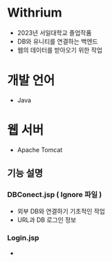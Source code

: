 # Withrium

  - 2023년 서일대학교 졸업작품
  - DB와 유니티를 연결하는 백엔드
  - 웹의 데이터를 받아오기 위한 작업

# 개발 언어 

  - Java

# 웹 서버 

  - Apache Tomcat

## 기능 설명 

  ### DBConect.jsp ( Ignore 파일 )
  - 외부 DB와 연결하기 기초적인 작업
  - URL과 DB 로그인 정보 

  ### Login.jsp
  - 
